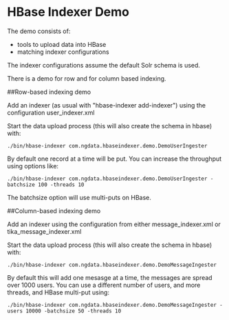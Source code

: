 # HBase Indexer Demo

The demo consists of:
 * tools to upload data into HBase
 * matching indexer configurations

The indexer configurations assume the default Solr schema is used.

There is a demo for row and for column based indexing.

##Row-based indexing demo

Add an indexer (as usual with "hbase-indexer add-indexer") using the
configuration user_indexer.xml

Start the data upload process (this will also create the schema in hbase)
with:

    ./bin/hbase-indexer com.ngdata.hbaseindexer.demo.DemoUserIngester

By default one record at a time will be put. You can increase the throughput
using options like:

    ./bin/hbase-indexer com.ngdata.hbaseindexer.demo.DemoUserIngester -batchsize 100 -threads 10

The batchsize option will use multi-puts on HBase.

##Column-based indexing demo

Add an indexer using the configuration from either message_indexer.xml
or tika_message_indexer.xml

Start the data upload process (this will also create the schema in hbase)
with:

    ./bin/hbase-indexer com.ngdata.hbaseindexer.demo.DemoMessageIngester

By default this will add one mesasge at a time, the messages are spread over
1000 users. You can use a different number of users, and more threads, and
HBase multi-put using:

    ./bin/hbase-indexer com.ngdata.hbaseindexer.demo.DemoMessageIngester -users 10000 -batchsize 50 -threads 10
